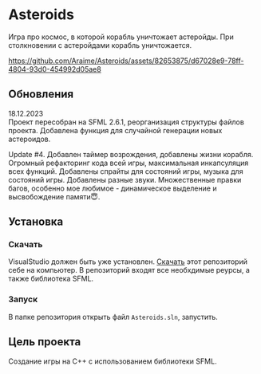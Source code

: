 # Asteroids

Игра про космос, в которой корабль уничтожает астеройды. При столкновении 
с астеройдами корабль уничтожается.

https://github.com/Araime/Asteroids/assets/82653875/d67028e9-78ff-4804-93d0-454992d05ae8

## Обновления

18.12.2023  
Проект пересобран на SFML 2.6.1, реорганизация структуры файлов проекта.
Добавлена функция для случайной генерации новых астероидов.

Update #4.
Добавлен таймер возрождения, добавлены жизни корабля. Огромный рефакторинг 
кода всей игры, максимальная инкапсуляция всех функций. Добавлены спрайты 
для состояний игры, музыка для состояний игры. Добавлены разные звуки. 
Множественные правки багов, особенно мое любимое - динамическое выделение и 
высвобождение памяти😇.

## Установка

### Скачать

VisualStudio должен быть уже установлен.
[Скачать](https://github.com/Araime/Asteroids/archive/master.zip) этот
репозиторий себе на компьютер. В репозиторий входят все необхдимые 
реурсы, а также библиотека SFML.


### Запуск

В папке репозитория открыть файл `Asteroids.sln`, запустить.

## Цель проекта

Создание игры на C++ с использованием библиотеки SFML.
